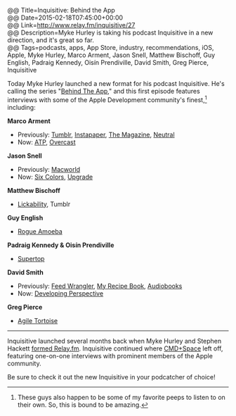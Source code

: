 @@ Title=Inquisitive: Behind the App    
@@ Date=2015-02-18T07:45:00+00:00  
@@ Link=http://www.relay.fm/inquisitive/27  
@@ Description=Myke Hurley is taking his podcast Inquisitive in a new direction, and it's great so far.    
@@ Tags=podcasts, apps, App Store, industry, recommendations, iOS, Apple, Myke Hurley, Marco Arment, Jason Snell, Matthew Bischoff, Guy English, Padraig Kennedy, Oisín Prendiville, David Smith, Greg Pierce, Inquisitive  

Today Myke Hurley launched a new format for his podcast Inquisitive. He's calling the series "[Behind The App][extras]," and this first episode features interviews with some of the Apple Development community's finest,[^cf] including:

**Marco Arment**

* Previously: [Tumblr][tumblr], [Instapaper][instapaper], [The Magazine][the-magazine], [Neutral][neutral]
* Now: [ATP][atp], [Overcast][overcast]

**Jason Snell**

* Previously: [Macworld][macworld]
* Now: [Six Colors][sixcolors], [Upgrade][relay]
	
**Matthew Bischoff**

* [Lickability][lickability], Tumblr
	
**Guy English**

* [Rogue Amoeba][rogueamoeba]
	
**Padraig Kennedy & Oisín Prendiville**

* [Supertop][supertop]
	
**David Smith**

* Previously: [Feed Wrangler][feedwrangler], [My Recipe Book][apple], [Audiobooks][apple 2]
* Now: [Developing Perspective][developingperspective]
	
**Greg Pierce**

* [Agile Tortoise][agiletortoise]

***

Inquisitive launched several months back when Myke Hurley and Stephen Hackett [formed Relay.fm][extras 2]. Inquisitive continued where [CMD+Space][5by5] left off, featuring one-on-one interviews with prominent members of the Apple community.

Be sure to check it out the new Inquisitive in your podcatcher of choice!

[^cf]: These guys also happen to be some of my favorite peeps to listen to on their own. So, this is bound to be amazing. 

[5by5]: http://5by5.tv/cmdspace
[agiletortoise]: http://agiletortoise.com
[apple]: https://itunes.apple.com/us/app/my-recipe-book-your-recipes/id375811859?at=1l3vx9s
[apple 2]: https://itunes.apple.com/us/app/audiobooks/id311507490?at=1l3vx9s
[atp]: http://atp.fm
[developingperspective]: http://developingperspective.com/
[extras]: http://www.extras.relay.fm/blog/2015/2/18/inquisitive-behind-the-app
[extras 2]: http://www.extras.relay.fm/blog/2014/8/17/how-to-subscribe
[feedwrangler]: https://feedwrangler.net/
[instapaper]: http://www.instapaper.com
[lickability]: http://lickability.com/
[macworld]: http://www.macworld.com
[neutral]: http://neutral.fm/
[overcast]: http://overcast.fm
[relay]: http://www.relay.fm/upgrade
[rogueamoeba]: http://www.rogueamoeba.com/
[sixcolors]: http://www.sixcolors.com
[supertop]: http://supertop.co
[the-magazine]: http://the-magazine.org
[tumblr]: https://tumblr.com/